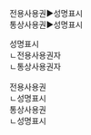 <link rel="stylesheet" href="../../.res/darkmode.css">  



전용사용권▶<span class="r">성명표시</span>  
통상사용권▶<span class="t">성명표시</span>  
<pre>
성명표시  
ㄴ<span class="r">전용사용권자</span>  
ㄴ<span class="t">통상사용권자</span>  

전용사용권  
ㄴ<span class="r">성명표시</span>  
통상사용권  
ㄴ<span class="t">성명표시</span>  
</pre>

#



